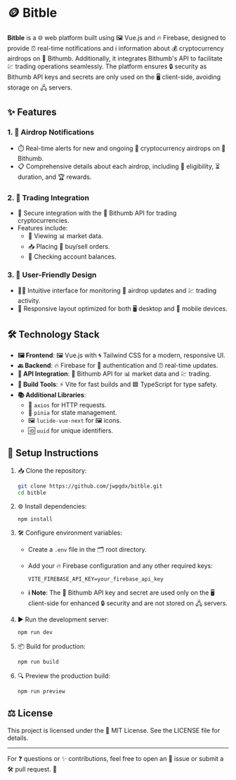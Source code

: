 # 🪙 Bitble

**Bitble** is a 🌐 web platform built using 🖼️ Vue.js and 🔥 Firebase, designed to provide ⏰ real-time notifications and ℹ️ information about 💰 cryptocurrency airdrops on 🏦 Bithumb. Additionally, it integrates Bithumb's API to facilitate 💹 trading operations seamlessly. The platform ensures 🔒 security as Bithumb API keys and secrets are only used on the 🖥️ client-side, avoiding storage on 🖧 servers.

## ✨ Features

### 1. **🎁 Airdrop Notifications**
- ⏱️ Real-time alerts for new and ongoing 💸 cryptocurrency airdrops on 🏦 Bithumb.
- 📋 Comprehensive details about each airdrop, including 🎯 eligibility, ⏳ duration, and 🏆 rewards.

### 2. **💼 Trading Integration**
- 🔐 Secure integration with the 🏦 Bithumb API for trading cryptocurrencies.
- Features include:
  - 👀 Viewing 📊 market data.
  - 📥 Placing 🛒 buy/sell orders.
  - 💼 Checking account balances.

### 3. **🙌 User-Friendly Design**
- 🧑‍💻 Intuitive interface for monitoring 🎁 airdrop updates and 💹 trading activity.
- 📱 Responsive layout optimized for both 🖥️ desktop and 📲 mobile devices.

## 🛠️ Technology Stack

- **🖼️ Frontend**: 🖼️ Vue.js with 🌀 Tailwind CSS for a modern, responsive UI.
- **🔙 Backend**: 🔥 Firebase for 🔑 authentication and ⏰ real-time updates.
- **🔗 API Integration**: 🏦 Bithumb API for 📊 market data and 💹 trading.
- **🔧 Build Tools**: ⚡ Vite for fast builds and 🟦 TypeScript for type safety.
- **📚 Additional Libraries**: 
  - 📡 `axios` for HTTP requests.
  - 🛒 `pinia` for state management.
  - 🖼️ `lucide-vue-next` for 🖼️ icons.
  - 🆔 `uuid` for unique identifiers.

## 📝 Setup Instructions

1. 📥 Clone the repository:
   ```bash
   git clone https://github.com/jwpgdx/bitble.git
   cd bitble
   ```

2. ⚙️ Install dependencies:
   ```bash
   npm install
   ```

3. 🛠️ Configure environment variables:
   - Create a `.env` file in the 🗂️ root directory.
   - Add your 🔥 Firebase configuration and any other required keys:
     ```env
     VITE_FIREBASE_API_KEY=your_firebase_api_key
     ```

   - **ℹ️ Note**: The 🏦 Bithumb API key and secret are used only on the 🖥️ client-side for enhanced 🔒 security and are not stored on 🖧 servers.

4. ▶️ Run the development server:
   ```bash
   npm run dev
   ```

5. 📦 Build for production:
   ```bash
   npm run build
   ```

6. 🔍 Preview the production build:
   ```bash
   npm run preview
   ```

## ⚖️ License

This project is licensed under the 📝 MIT License. See the LICENSE file for details.

---

For ❓ questions or ✨ contributions, feel free to open an 📩 issue or submit a 🛠️ pull request. 🚀

